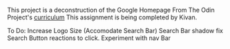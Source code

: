 This project is a deconstruction of the Google Homepage
From The Odin Project's [curriculum](http://www.theodinproject.com/courses/web-development-101/lessons/html-css)
This assignment is being completed by Kivan.

To Do:
Increase Logo Size (Accomodate Search Bar)
Search Bar shadow fix
Search Button reactions to click.
Experiment with nav Bar
